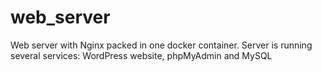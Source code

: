 # web_server
Web server with Nginx packed in one docker container. Server is running several services: WordPress website, phpMyAdmin and MySQL
